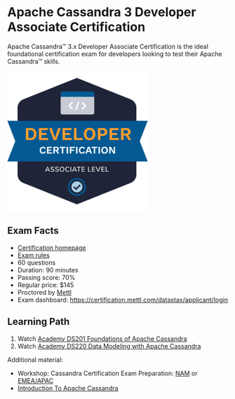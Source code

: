 # Apache Cassandra 3 Developer Associate Certification

Apache Cassandra™ 3.x Developer Associate Certification is the ideal foundational certification exam for developers looking to test their Apache Cassandra™ skills.

![Apache Cassandra Developer Associate Certification Badge](Apache-Cassandra-Developer-Associate-Certification-Badge.png)

## Exam Facts

- [Certification homepage](https://www.datastax.com/dev/certifications)
- [Exam rules](https://www.datastax.com/dev/certification-rules)
- 60 questions
- Duration: 90 minutes
- Passing score: 70%
- Regular price: $145
- Proctored by [Mettl](https://mettl.com/)
- Exam dashboard: https://certification.mettl.com/datastax/applicant/login

## Learning Path

1) Watch [Academy DS201 Foundations of Apache Cassandra](https://www.youtube.com/playlist?list=PL2g2h-wyI4Spf5rzSmesewHpXYVnyQ2TS)
2) Watch [Academy DS220 Data Modeling with Apache Cassandra](https://www.youtube.com/playlist?list=PL2g2h-wyI4SqIigskyJNAeL2vSTJZU_Qp)

Additional material:
- Workshop: Cassandra Certification Exam Preparation: [NAM](https://www.youtube.com/watch?v=1NSUXcWrkZM) or [EMEA/APAC](https://www.youtube.com/watch?v=9lNhGwNucZ0)
- [Introduction To Apache Cassandra](https://www.youtube.com/watch?v=B_HTdrTgGNs)
